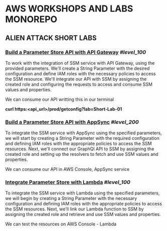 # AWS WORKSHOPS AND LABS MONOREPO

## ALIEN ATTACK SHORT LABS

### [Build a Parameter Store API with API Gateway](https://catalog.us-east-1.prod.workshops.aws/workshops/3ae476e4-e66d-4e78-b22f-6190c79ddee2/en-US/aws-services/api-gateway/systems-manager-integration/) *#level_100*

To work with the integration of SSM service with API Gateway, using the provided parameters. We'll create a String Parameter with the desired configuration and define IAM roles with the necessary policies to access the SSM resource. We'll integrate our API with SSM by assigning the created role and configuring the requests to access and consume SSM values and properties.

  We can consume our API writting this in our terminal

  **curl https:<api_url>/prod/getconfig?lab=Short-Lab-01**

### [Build a Parameter Store API with AppSync](https://catalog.us-east-1.prod.workshops.aws/workshops/3ae476e4-e66d-4e78-b22f-6190c79ddee2/en-US/aws-services/appsync/systems-manager-integration/) *#level_200*

To integrate the SSM service with AppSync using the specified parameters, we will start by creating a String Parameter with the required configuration and defining IAM roles with the appropriate policies to access the SSM resources. Next, we'll connect our GraphQl API to SSM by assigning the created role and setting up the resolvers to fetch and use SSM values and properties.

We can consume our API in AWS Console, AppSync service

### [Integrate Parameter Store with Lambda](https://catalog.us-east-1.prod.workshops.aws/workshops/3ae476e4-e66d-4e78-b22f-6190c79ddee2/en-US/aws-services/lambda/write-to-ssm/) *#level_100*

To integrate the SSM service with Lambda using the specified parameters, we will begin by creating a String Parameter with the necessary configuration and defining IAM roles with the appropriate policies to access the SSM resources. Next, we'll link our Lambda function to SSM by assigning the created role and retrieve and use SSM values and properties.

We can test the resources on AWS Console - Lambda
